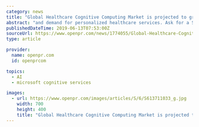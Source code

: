 ```yaml
---
category: news
title: "Global Healthcare Cognitive Computing Market is projected to grow at a CAGR of 33.2% by 2024"
abstract: "and demand for personalized healthcare services. Ask for a Sample of this Report Now @ www.researchmoz.us/enquiry.php?type=S&repid=2342887 This report focuses on the global Healthcare Cognitive Computing status, future forecast, growth opportunity ..."
publishedDateTime: 2019-06-13T07:53:00Z
sourceUrl: https://www.openpr.com/news/1774055/Global-Healthcare-Cognitive-Computing-Market-is-projected-to-grow-at-a-CAGR-of-33-2-by-2024.html
type: article

provider:
  name: openpr.com
  id: openprcom

topics:
  - AI
  - microsoft cognitive services

images:
  - url: https://www.openpr.com/images/articles/S/6/S613711033_g.jpg
    width: 700
    height: 400
    title: "Global Healthcare Cognitive Computing Market is projected to grow at a CAGR of 33.2% by 2024"
---
```

